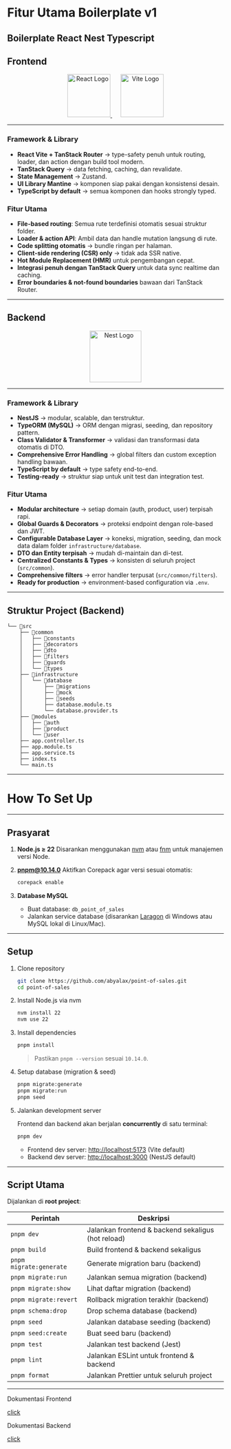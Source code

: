 # Fitur Utama Boilerplate v1

## Boilerplate React Nest Typescript

## Frontend

<p align="center">
  <a href="https://react.dev/" target="blank">
    <img src="https://upload.wikimedia.org/wikipedia/commons/a/a7/React-icon.svg" width="100" alt="React Logo" />
  </a>
  &nbsp;&nbsp;&nbsp;&nbsp;
  <a href="https://vitejs.dev/" target="blank">
    <img src="https://vitejs.dev/logo.svg" width="100" alt="Vite Logo" />
  </a>
</p>

---

### Framework & Library

- **React Vite + TanStack Router** → type-safety penuh untuk routing, loader, dan action dengan build tool modern.
- **TanStack Query** → data fetching, caching, dan revalidate.
- **State Management** → Zustand.
- **UI Library Mantine** → komponen siap pakai dengan konsistensi desain.
- **TypeScript by default** → semua komponen dan hooks strongly typed.

### Fitur Utama

- **File-based routing**: Semua rute terdefinisi otomatis sesuai struktur folder.
- **Loader & action API**: Ambil data dan handle mutation langsung di rute.
- **Code splitting otomatis** → bundle ringan per halaman.
- **Client-side rendering (CSR) only** → tidak ada SSR native.
- **Hot Module Replacement (HMR)** untuk pengembangan cepat.
- **Integrasi penuh dengan TanStack Query** untuk data sync realtime dan caching.
- **Error boundaries & not-found boundaries** bawaan dari TanStack Router.

---

## Backend

<p align="center">
  <a href="http://nestjs.com/" target="blank"><img src="https://nestjs.com/img/logo-small.svg" width="120" alt="Nest Logo" /></a>
</p>

---

### Framework & Library

- **NestJS** → modular, scalable, dan terstruktur.
- **TypeORM (MySQL)** → ORM dengan migrasi, seeding, dan repository pattern.
- **Class Validator & Transformer** → validasi dan transformasi data otomatis di DTO.
- **Comprehensive Error Handling** → global filters dan custom exception handling bawaan.
- **TypeScript by default** → type safety end-to-end.
- **Testing-ready** → struktur siap untuk unit test dan integration test.

### Fitur Utama

- **Modular architecture** → setiap domain (auth, product, user) terpisah rapi.
- **Global Guards & Decorators** → proteksi endpoint dengan role-based dan JWT.
- **Configurable Database Layer** → koneksi, migration, seeding, dan mock data dalam folder `infrastructure/database`.
- **DTO dan Entity terpisah** → mudah di-maintain dan di-test.
- **Centralized Constants & Types** → konsisten di seluruh project (`src/common`).
- **Comprehensive filters** → error handler terpusat (`src/common/filters`).
- **Ready for production** → environment-based configuration via `.env`.

---

## Struktur Project (Backend)

```
└── 📁src
    ├── 📁common
    │   ├── 📁constants
    │   ├── 📁decorators
    │   ├── 📁dto
    │   ├── 📁filters
    │   ├── 📁guards
    │   └── 📁types
    ├── 📁infrastructure
    │   └── 📁database
    │       ├── 📁migrations
    │       ├── 📁mock
    │       ├── 📁seeds
    │       ├── database.module.ts
    │       └── database.provider.ts
    ├── 📁modules
    │   ├── 📁auth
    │   ├── 📁product
    │   └── 📁user
    ├── app.controller.ts
    ├── app.module.ts
    ├── app.service.ts
    ├── index.ts
    └── main.ts
```

---

# How To Set Up

---

## Prasyarat

1. **Node.js ≥ 22**
   Disarankan menggunakan [nvm](https://github.com/nvm-sh/nvm) atau [fnm](https://github.com/Schniz/fnm) untuk manajemen versi Node.

2. **pnpm@10.14.0**
   Aktifkan Corepack agar versi sesuai otomatis:

   ```bash
   corepack enable
   ```

3. **Database MySQL**
   - Buat database: `db_point_of_sales`
   - Jalankan service database (disarankan [Laragon](https://laragon.org/) di Windows atau MySQL lokal di Linux/Mac).

---

## Setup

1. Clone repository

   ```bash
   git clone https://github.com/abyalax/point-of-sales.git
   cd point-of-sales
   ```

2. Install Node.js via nvm

   ```bash
   nvm install 22
   nvm use 22

   ```

3. Install dependencies

   ```bash
   pnpm install
   ```

   > Pastikan `pnpm --version` sesuai `10.14.0`.

4. Setup database (migration & seed)

   ```bash
   pnpm migrate:generate
   pnpm migrate:run
   pnpm seed
   ```

5. Jalankan development server

   Frontend dan backend akan berjalan **concurrently** di satu terminal:

   ```bash
   pnpm dev
   ```

   - Frontend dev server: [http://localhost:5173](http://localhost:5173) (Vite default)
   - Backend dev server: [http://localhost:3000](http://localhost:3000) (NestJS default)

---

## Script Utama

Dijalankan di **root project**:

| Perintah                | Deskripsi                                          |
| ----------------------- | -------------------------------------------------- |
| `pnpm dev`              | Jalankan frontend & backend sekaligus (hot reload) |
| `pnpm build`            | Build frontend & backend sekaligus                 |
| `pnpm migrate:generate` | Generate migration baru (backend)                  |
| `pnpm migrate:run`      | Jalankan semua migration (backend)                 |
| `pnpm migrate:show`     | Lihat daftar migration (backend)                   |
| `pnpm migrate:revert`   | Rollback migration terakhir (backend)              |
| `pnpm schema:drop`      | Drop schema database (backend)                     |
| `pnpm seed`             | Jalankan database seeding (backend)                |
| `pnpm seed:create`      | Buat seed baru (backend)                           |
| `pnpm test`             | Jalankan test backend (Jest)                       |
| `pnpm lint`             | Jalankan ESLint untuk frontend & backend           |
| `pnpm format`           | Jalankan Prettier untuk seluruh project            |

---

Dokumentasi Frontend

[click](./frontend/README.md)

Dokumentasi Backend

[click](./backend/README.md)
